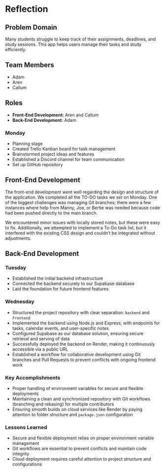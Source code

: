 # Reflection

## Problem Domain

Many students struggle to keep track of their assignments, deadlines, and study sessions. This app helps users manage their tasks and study efficiently.

## Team Members

- Adam
- Aren
- Callum

## Roles

- **Front-End Development:** Aren and Callum
- **Back-End Development:** Adam

### Monday

- Planning stage
- Created Trello Kanban board for task management
- Brainstormed project ideas and features
- Established a Discord channel for team communication
- Set up GitHub repository

## Front-End Development

The front-end development went well regarding the design and structure of the application. We completed all the TO-DO tasks we set on Monday. One of the biggest challenges was managing Git branches; there were a few instances where help from Manny, Joe, or Bertie was needed because code had been pushed directly to the main branch.

We encountered minor issues with locally stored notes, but these were easy to fix. Additionally, we attempted to implement a To-Do task list, but it interfered with the existing CSS design and couldn’t be integrated without adjustments.

## Back-End Development

### Tuesday

- Established the initial backend infrastructure
- Connected the backend securely to our Supabase database
- Laid the foundation for future frontend features

### Wednesday

- Structured the project repository with clear separation: `backend` and `Frontend`
- Implemented the backend using Node.js and Express, with endpoints for tasks, calendar events, and user-specific notes
- Configured Supabase as our database solution, ensuring secure retrieval and serving of data
- Successfully deployed the backend on Render, making it continuously accessible via a public URL
- Established a workflow for collaborative development using Git branches and Pull Requests to prevent conflicts with ongoing frontend work

### Key Accomplishments

- Proper handling of environment variables for secure and flexible deployments
- Maintaining a clean and synchronized repository with Git workflows (branching and rebasing) for multiple contributors
- Ensuring smooth builds on cloud services like Render by paying attention to folder structure and `package.json` configuration

### Lessons Learned

- Secure and flexible deployment relies on proper environment variable management
- Git workflows are essential to prevent conflicts and maintain code integrity
- Cloud deployment requires careful attention to project structure and configurations
